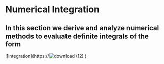 # __Numerical Integration__



## In this section  we derive and analyze numerical methods to evaluate definite integrals of the form 
![integration](https://![download (12)](https://user-images.githubusercontent.com/77840111/151663045-3bdfc0f1-ecd1-4612-89e3-333bef0a5a78.png)
)
